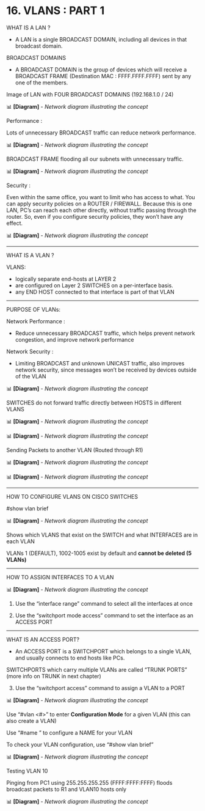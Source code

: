 # 16. VLANS : PART 1

WHAT IS A LAN ? 

- A LAN is a single BROADCAST DOMAIN, including all devices in that broadcast domain.

BROADCAST DOMAINS

- A BROADCAST DOMAIN is the group of devices which will receive a BROADCAST FRAME (Destination MAC : FFFF.FFFF.FFFF) sent by any one of the members.

Image of LAN with FOUR BROADCAST DOMAINS (192.168.1.0 / 24)

📊 **[Diagram]** - *Network diagram illustrating the concept*


Performance :

Lots of unnecessary BROADCAST traffic can reduce network performance.

📊 **[Diagram]** - *Network diagram illustrating the concept*


BROADCAST FRAME flooding all our subnets with unnecessary traffic.

📊 **[Diagram]** - *Network diagram illustrating the concept*


Security :

Even within the same office, you want to limit who has access to what. You can apply security policies on a ROUTER / FIREWALL. Because this is one LAN, PC’s can reach each other directly, without traffic passing through the router. So, even if you configure security policies, they won’t have any effect.

📊 **[Diagram]** - *Network diagram illustrating the concept*

---

WHAT IS A VLAN ? 

VLANS:

- logically separate end-hosts at LAYER 2
- are configured on Layer 2 SWITCHES on a per-interface basis.
- any END HOST connected to that interface is part of that VLAN

---

PURPOSE OF VLANs:

Network Performance :

- Reduce unnecessary BROADCAST traffic, which helps prevent network congestion, and improve network performance

Network Security :

- Limiting BROADCAST and unknown UNICAST traffic, also improves network security, since messages won’t be received by devices outside of the VLAN

📊 **[Diagram]** - *Network diagram illustrating the concept*


SWITCHES do not forward traffic directly between HOSTS in different VLANS

📊 **[Diagram]** - *Network diagram illustrating the concept*


📊 **[Diagram]** - *Network diagram illustrating the concept*


Sending Packets to another VLAN (Routed through R1)

📊 **[Diagram]** - *Network diagram illustrating the concept*


📊 **[Diagram]** - *Network diagram illustrating the concept*

---

HOW TO CONFIGURE VLANS ON CISCO SWITCHES

#show vlan brief

📊 **[Diagram]** - *Network diagram illustrating the concept*


Shows which VLANS that exist on the SWITCH and what INTERFACES are in each VLAN

VLANs 1 (DEFAULT), 1002-1005 exist by default and **cannot be deleted (5 VLANs)**

---

HOW TO ASSIGN INTERFACES TO A VLAN

📊 **[Diagram]** - *Network diagram illustrating the concept*


1) Use the “interface range” command to select all the interfaces at once

2) Use the “switchport mode access” command to set the interface as an ACCESS PORT

---

WHAT IS AN ACCESS PORT?

- An ACCESS PORT is a SWITCHPORT which belongs to a single VLAN, and usually connects to end hosts like PCs.

SWITCHPORTS which carry multiple VLANs are called “TRUNK PORTS” (more info on TRUNK in next chapter)

3) Use the “switchport access” command to assign a VLAN to a PORT

📊 **[Diagram]** - *Network diagram illustrating the concept*


Use “#vlan <#>” to enter **Configuration Mode** for a given VLAN (this can also create a VLAN)

Use “#name <name>” to configure a NAME for your VLAN

To check your VLAN configuration, use “#show vlan brief”

📊 **[Diagram]** - *Network diagram illustrating the concept*


Testing VLAN 10

Pinging from PC1 using 255.255.255.255 (FFFF:FFFF:FFFF) floods broadcast packets to R1 and VLAN10 hosts only

📊 **[Diagram]** - *Network diagram illustrating the concept*
